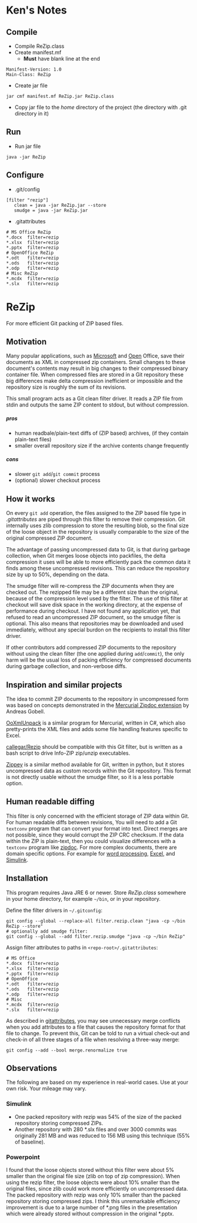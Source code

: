 # Ken's Notes
## Compile
* Compile ReZip.class
* Create manifest.mf
   * __Must__ have blank line at the end
```
Manifest-Version: 1.0
Main-Class: ReZip

```
* Create jar file
```
jar cmf manifest.mf ReZip.jar ReZip.class
```
* Copy jar file to the _home_ directory of the project (the directory with .git directory in it)
## Run
* Run jar file
```
java -jar ReZip
```

## Configure
* .git/config
 ```
[filter "rezip"]
	clean = java -jar ReZip.jar --store
	smudge = java -jar ReZip.jar
 ```
 * .gitattributes
  ```
# MS Office ReZip
*.docx  filter=rezip
*.xlsx  filter=rezip
*.pptx  filter=rezip
# OpenOffice ReZip
*.odt   filter=rezip
*.ods   filter=rezip
*.odp   filter=rezip
# Misc ReZip
*.mcdx  filter=rezip
*.slx   filter=rezip
 ```
  
# ReZip
For more efficient Git packing of ZIP based files.

## Motivation

Many popular applications, such as
[Microsoft](http://en.wikipedia.org/wiki/Office_Open_XML) and
[Open](http://en.wikipedia.org/wiki/OpenDocument) Office,
save their documents as XML in compressed zip containers.
Small changes to these document's contents may result in big changes to their
compressed binary container file.
When compressed files are stored in a Git repository
these big differences make delta compression inefficient or impossible
and the repository size is roughly the sum of its revisions.

This small program acts as a Git clean filter driver.
It reads a ZIP file from stdin and outputs the same ZIP content to stdout,
but without compression.

##### pros

+ human readbale/plain-text diffs of (ZIP based) archives,
  (if they contain plain-text files)
+ smaller overall repository size if the archive contents change frequently

##### cons

- slower `git add`/`git commit` process
- (optional) slower checkout process

## How it works

On every `git add` operation, the files assigned to the ZIP based file type in
_.gitattributes_ are piped through this filter to remove their compression.
Git internally uses zlib compression to store the resulting blob,
so the final size of the loose object in the repository is usually comparable
to the size of the original compressed ZIP document.

The advantage of passing uncompressed data to Git,
is that during garbage collection,
when Git merges loose objects into packfiles,
the delta compression it uses will be able to more efficiently pack the common
data it finds among these uncompressed revisions.
This can reduce the repository size by up to 50%, depending on the data.

The smudge filter will re-compress the
ZIP documents when they are checked out.
The rezipped file may be a different size than the original,
because of the compression level used by the filter.
The use of this filter at checkout will save disk space in the working
directory, at the expense of performance during checkout.
I have not found any application yet, that refused to read an
uncompressed ZIP document, so the smudge filter is optional.
This also means that repositories may be downloaded and used immediately,
without any special burdon on the recipients to install this filter driver.

If other contributors add compressed ZIP documents to the repository
without using the clean filter (the one applied during `add`/`commit`),
the only harm will be the usual loss of packing efficiency for compressed
documents during garbage collection, and non-verbose diffs.

## Inspiration and similar projects

The idea to commit ZIP documents to the repository in uncompressed form was
based on concepts demonstrated in the
[Mercurial Zipdoc extension](http://mercurial.selenic.com/wiki/ZipdocExtension)
by Andreas Gobell.

[OoXmlUnpack](https://bitbucket.org/htilabs/ooxmlunpack) is a similar program
for Mercurial, written in C#, which also pretty-prints the XML files and adds
some file handling features specific to Excel.

[callegar/Rezip](https://github.com/callegar/Rezip) should be compatible with
this Git filter, but is written as a bash script to drive Info-ZIP zip/unzip
executables.

[Zippey](https://bitbucket.org/sippey/zippey) is a similar method available
for Git, written in python,
but it stores uncompressed data as custom records within the Git repository.
This format is not directly usable without the smudge filter, so it is a less
portable option.

## Human readable diffing

This filter is only concerned with the efficient storage of ZIP data within Git.
For human readable diffs between revisions,
You will need to add a Git `textconv` program that can convert your format into text.
Direct merges are not possible, since they would corrupt the ZIP CRC checksum.
If the data within the ZIP is plain-text,
then you could visualize differences with a `textconv` program like
[zipdoc](https://github.com/costerwi/zipdoc).
For more complex documents, there are domain specific options.
For example for
[word processing](http://blog.martinfenner.org/2014/08/25/using-microsoft-word-with-git/),
[Excel](https://github.com/tokuhirom/git-xlsx-textconv),
and
[Simulink](https://github.com/costerwi/simulink-mergeDiff).

## Installation

This program requires Java JRE 6 or newer.
Store _ReZip.class_ somewhere in your home directory,
for example `~/bin`, or in your repository.

Define the filter drivers in `~/.gitconfig`:
```
git config --global --replace-all filter.rezip.clean "java -cp ~/bin ReZip --store"
# optionally add smudge filter:
git config --global --add filter.rezip.smudge "java -cp ~/bin ReZip"
```

Assign filter attributes to paths in `<repo-root>/.gitattributes`:
```
# MS Office
*.docx  filter=rezip
*.xlsx  filter=rezip
*.pptx  filter=rezip
# OpenOffice
*.odt   filter=rezip
*.ods   filter=rezip
*.odp   filter=rezip
# Misc
*.mcdx  filter=rezip
*.slx   filter=rezip
```

As described in [gitattributes](http://git-scm.com/docs/gitattributes),
you may see unnecessary merge conflicts when you add attributes to a file that
causes the repository format for that file to change.
To prevent this, Git can be told to run a virtual check-out and check-in of all
three stages of a file when resolving a three-way merge:
```
git config --add --bool merge.renormalize true
```

## Observations

The following are based on my experience in real-world cases.
Use at your own risk.
Your mileage may vary.

### Simulink

* One packed repository with rezip was 54% of the size of the packed repository
  storing compressed ZIPs.
* Another repository with 280 \*.slx files and over 3000 commits was originally 281 MB
  and was reduced to 156 MB using this technique (55% of baseline).

### Powerpoint

I found that the loose objects stored without this filter were about 5% smaller
than the original file size (zlib on top of zip compression).
When using the rezip filter, the loose objects were about 10% smaller than the
original files, since zlib could work more efficiently on uncompressed data.
The packed repository with rezip was only 10% smaller than the packed repository
storing compressed zips.
I think this unremarkable efficiency improvement is due to a large number of
\*.png files in the presentation which were already stored without compression in the original \*.pptx.

